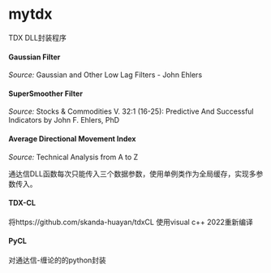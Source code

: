 # mytdx

TDX DLL封装程序

#### Gaussian Filter

*Source:* Gaussian and Other Low Lag Filters - John Ehlers

#### SuperSmoother Filter

*Source:* Stocks & Commodities V. 32:1 (16-25): Predictive And Successful Indicators by John F. Ehlers, PhD

#### Average Directional Movement Index

*Source:* Technical Analysis from A to Z

通达信DLL函数每次只能传入三个数据参数，使用单例类作为全局缓存，实现多参数传入。

#### TDX-CL

将https://github.com/skanda-huayan/tdxCL 使用visual c++ 2022重新编译

#### PyCL

对通达信-缠论的的python封装
